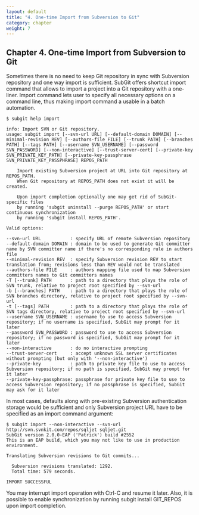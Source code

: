```yaml
---
layout: default
title: "4. One-time Import from Subversion to Git"
category: chapter
weight: 7
---
```

## Chapter 4. One-time Import from Subversion to Git

Sometimes there is no need to keep Git repository in sync with Subversion repository and one way import is sufficient. SubGit offers shortcut import command that allows to import a project into a Git repository with a one-liner. Import command lets user to specify all necessary options on a command line, thus making import command a usable in a batch automation.

    $ subgit help import

    info: Import SVN or Git repository.
    usage: subgit import [--svn-url URL] [--default-domain DOMAIN] [--minimal-revision REV] [--authors-file FILE] [--trunk PATH] [--branches PATH] [--tags PATH] [--username SVN_USERNAME] [--password SVN_PASSWORD] [--non-interactive] [--trust-server-cert] [--private-key SVN_PRIVATE_KEY_PATH] [--private-key-passphrase SVN_PRIVATE_KEY_PASSPHRASE] REPOS_PATH

        Import existing Subversion project at URL into Git repository at REPOS_PATH.
        When Git repository at REPOS_PATH does not exist it will be created.

        Upon import completion optionally one may get rid of SubGit-specific files
        by running 'subgit uninstall --purge REPOS_PATH' or start continuous synchronization
        by running 'subgit install REPOS_PATH'.

    Valid options:

    --svn-url URL           : specify URL of remote Subversion repository
    --default-domain DOMAIN : domain to be used to generate Git committer name by SVN committer name if there's no corresponding rule in authors file
    --minimal-revision REV  : specify Subversion revision REV to start translation from; revisions less than REV would not be translated
    --authors-file FILE     : authors mapping file used to map Subversion committers names to Git committers names
    -T [--trunk] PATH       : path to a directory that plays the role of SVN trunk, relative to project root specified by --svn-url
    -b [--branches] PATH    : path to a directory that plays the role of SVN branches directory, relative to project root specified by --svn-url
    -t [--tags] PATH        : path to a directory that plays the role of SVN tags directory, relative to project root specified by --svn-url
    --username SVN_USERNAME : username to use to access Subversion repository; if no username is specified, SubGit may prompt for it later
    --password SVN_PASSWORD : password to use to access Subversion repository; if no password is specified, SubGit may prompt for it later
    --non-interactive       : do no interactive prompting
    --trust-server-cert     : accept unknown SSL server certificates without prompting (but only with '--non-interactive')
    --private-key           : path to private key file to use to access Subversion repository; if no path is specified, SubGit may prompt for it later
    --private-key-passphrase: passphrase for private key file to use to access Subversion repository; if no passphrase is specified, SubGit may ask for it later

In most cases, defaults along with pre-existing Subversion authentication storage would be sufficient and only Subversion project URL have to be specified as an import command argument:

    $ subgit import --non-interactive --svn-url http://svn.svnkit.com/repos/sqljet sqljet.git
    SubGit version 2.0.0-EAP ('Patrick') build #2552
    This is an EAP build, which you may not like to use in production environment.

    Translating Subversion revisions to Git commits...

      Subversion revisions translated: 1292.
      Total time: 579 seconds.

    IMPORT SUCCESSFUL

You may interrupt import operation with Ctrl-C and resume it later. Also, it is possible to enable synchronization by running subgit install GIT_REPOS upon import completion.